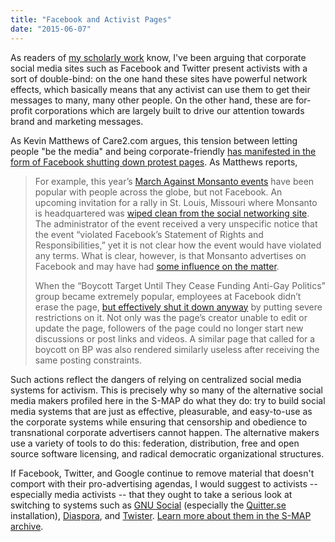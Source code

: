 ```yaml
---
title: "Facebook and Activist Pages"
date: "2015-06-07"
---
```


As readers of [my scholarly work](http://papers.ssrn.com/sol3/cf_dev/AbsByAuth.cfm?per_id=2077148) know, I've been arguing that corporate social media sites such as Facebook and Twitter present activists with a sort of double-bind: on the one hand these sites have powerful network effects, which basically means that any activist can use them to get their messages to many, many other people. On the other hand, these are for-profit corporations which are largely built to drive our attention towards brand and marketing messages.

As Kevin Matthews of Care2.com argues, this tension between letting people "be the media" and being corporate-friendly [has manifested in the form of Facebook shutting down protest pages](https://www.care2.com/causes/how-facebook-may-secretly-foil-your-activist-plans.html). As Matthews reports,

> For example, this year’s [March Against Monsanto events](http://www.care2.com/causes/12-great-signs-from-the-march-against-monsanto.html) have been popular with people across the globe, but not Facebook. An upcoming invitation for a rally in St. Louis, Missouri where Monsanto is headquartered was [wiped clean from the social networking site](http://ecowatch.com/2013/facebook-censors-march-against-monsanto/). The administrator of the event received a very unspecific notice that the event “violated Facebook’s Statement of Rights and Responsibilities,” yet it is not clear how the event would have violated any terms. What is clear, however, is that Monsanto advertises on Facebook and may have had [some influence on the matter](http://readersupportednews.org/off-site-news-section/69-69/3351-facebook-censoring-online-activism).
> 
> When the “Boycott Target Until They Cease Funding Anti-Gay Politics” group became extremely popular, employees at Facebook didn’t erase the page, [but effectively shut it down anyway](http://readersupportednews.org/off-site-news-section/69-69/3351-facebook-censoring-online-activism) by putting severe restrictions on it. Not only was the page’s creator unable to edit or update the page, followers of the page could no longer start new discussions or post links and videos. A similar page that called for a boycott on BP was also rendered similarly useless after receiving the same posting constraints.

Such actions reflect the dangers of relying on centralized social media systems for activism. This is precisely why so many of the alternative social media makers profiled here in the S-MAP do what they do: try to build social media systems that are just as effective, pleasurable, and easy-to-use as the corporate systems while ensuring that censorship and obedience to transnational corporate advertisers cannot happen. The alternative makers use a variety of tools to do this: federation, distribution, free and open source software licensing, and radical democratic organizational structures.

If Facebook, Twitter, and Google continue to remove material that doesn't comport with their pro-advertising agendas, I would suggest to activists -- especially media activists -- that they ought to take a serious look at switching to systems such as [GNU Social](https://gnu.io/) (especially the [Quitter.se](https://quitter.se) installation), [Diaspora](www.joindiaspora.org), and [Twister](http://twister.net.co/). [Learn more about them in the S-MAP archive](http://socialmediaalternatives.org/archive).
